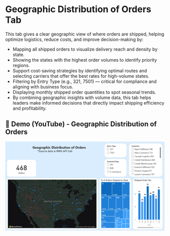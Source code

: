 # Geographic Distribution of Orders Tab

This tab gives a clear geographic view of where orders are shipped, helping optimize logistics, reduce costs, and improve decision-making by:
- Mapping all shipped orders to visualize delivery reach and density by state.
- Showing the states with the highest order volumes to identify priority regions.
- Support cost-saving strategies by identifying optimal routes and selecting carriers that offer the best rates for high-volume states.
- Filtering by Entry Type (e.g., 321, 7501) — critical for compliance and aligning with business focus.
- Displaying monthly shipped order quantities to spot seasonal trends.
- By combining geographic insights with volume data, this tab helps leaders make informed decisions that directly impact shipping efficiency and profitability.

## 🎥 Demo (YouTube) - Geographic Distribution of Orders

[![Watch the video](/Dashboard%20Screenshots/Map%20Orders%20Tab%20Screenshot.png)](https://youtu.be/7fx8Pbv1esQ)
